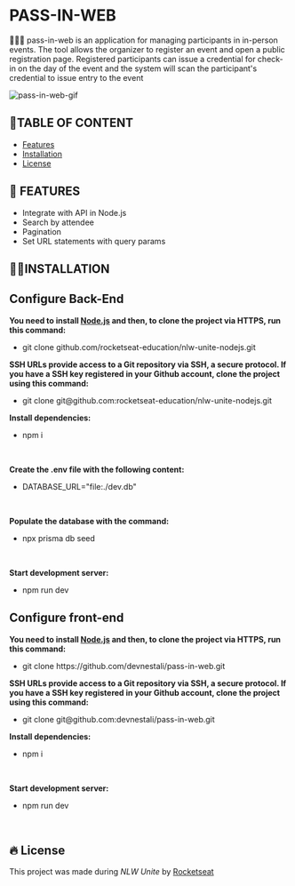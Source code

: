 # PASS-IN-WEB
🧑‍🚀🚀 pass-in-web is an application for managing participants in in-person events. The tool allows the organizer to register an event and open a public registration page. Registered participants can issue a credential for check-in on the day of the event and the system will scan the participant's credential to issue entry to the event


![pass-in-web-gif](https://github.com/devnestali/pass-in-web/assets/115426738/26743378-e43a-4f97-a9fa-006919836ca0)

## 📌**TABLE OF CONTENT**

  * [Features](#features)
  * [Installation](#installation)
  * [License](#license)

## 📒 **FEATURES** <a name="features"></a>
  * Integrate with API in Node.js
  * Search by attendee
  * Pagination
  * Set URL statements with query params

## 👷‍♂️**INSTALLATION** <a name="installation"></a>

### <h2>Configure Back-End</h2>

**You need to install <a href="https://nodejs.org/en/download/">Node.js</a> and then, to clone the project via HTTPS, run this command:** 
</br>
 * <p> git clone github.com/rocketseat-education/nlw-unite-nodejs.git </p>

**SSH URLs provide access to a Git repository via SSH, a secure protocol. If you have a SSH key registered in your Github account, clone the project using this command:**
</br>
 * <p> git clone git@github.com:rocketseat-education/nlw-unite-nodejs.git </p>
 
**Install dependencies:**
 * npm i
</br>

**Create the .env file with the following content:**
 * DATABASE_URL="file:./dev.db"
</br>

**Populate the database with the command:**
 * npx prisma db seed
</br>

**Start development server:**
 * npm run dev

### <h2>Configure front-end</h2>

**You need to install <a href="https://nodejs.org/en/download/">Node.js</a> and then, to clone the project via HTTPS, run this command:** 
</br>
 * <p> git clone https://github.com/devnestali/pass-in-web.git </p>

**SSH URLs provide access to a Git repository via SSH, a secure protocol. If you have a SSH key registered in your Github account, clone the project using this command:**
</br>
 * <p> git clone git@github.com:devnestali/pass-in-web.git </p>

**Install dependencies:**
 * npm i
</br>

**Start development server:**
 * npm run dev
</br>

## 🔥 License <a name="license"></a>
This project was made during *NLW Unite* by [Rocketseat](https://www.rocketseat.com.br/)


